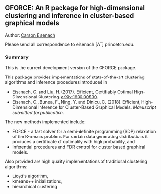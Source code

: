 ## GFORCE: An R package for high-dimensional clustering and inference in cluster-based graphical models

Author: [Carson Eisenach](http://princeton.edu/~eisenach)

Please send all correspondence to eisenach [AT] princeton.edu.

### Summary

This is the current development version of the GFORCE package.

This package provides implementations of state-of-the-art clustering algorithms and inference procedures introduced in
 - Eisenach, C. and Liu, H. (2017). Efficient, Certifiably Optimal High-Dimensional Clustering. [arXiv:1806.00530](https://arxiv.org/abs/1806.00530).
 - Eisenach, C., Bunea, F., Ning, Y. and Dinicu, C. (2018). Efficient, High-Dimensional Inference for Cluster-Based Graphical Models. *Manuscript submitted for publication*.

The new methods implemented include:
 - FORCE - a fast solver for a semi-definite programming (SDP) relaxation of the K-means problem. For certain data generating distributions it produces a certificate of optimality with high probability, and
 - Inferential procedures and FDR control for cluster based graphical models.

Also provided are high quality implementations of traditional clustering algorithms:
 - Lloyd's algorithm,
 - kmeans++ initializations,
 - hierarchical clustering